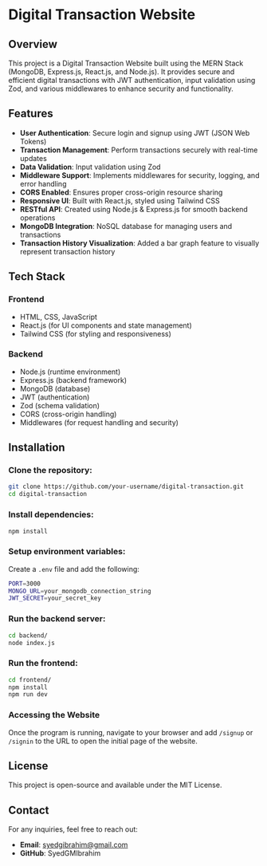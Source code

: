 # Digital Transaction Website

## Overview
This project is a Digital Transaction Website built using the MERN Stack (MongoDB, Express.js, React.js, and Node.js). It provides secure and efficient digital transactions with JWT authentication, input validation using Zod, and various middlewares to enhance security and functionality.

## Features
- **User Authentication**: Secure login and signup using JWT (JSON Web Tokens)
- **Transaction Management**: Perform transactions securely with real-time updates
- **Data Validation**: Input validation using Zod
- **Middleware Support**: Implements middlewares for security, logging, and error handling
- **CORS Enabled**: Ensures proper cross-origin resource sharing
- **Responsive UI**: Built with React.js, styled using Tailwind CSS
- **RESTful API**: Created using Node.js & Express.js for smooth backend operations
- **MongoDB Integration**: NoSQL database for managing users and transactions
- **Transaction History Visualization**: Added a bar graph feature to visually represent transaction history

## Tech Stack

### Frontend
- HTML, CSS, JavaScript
- React.js (for UI components and state management)
- Tailwind CSS (for styling and responsiveness)

### Backend
- Node.js (runtime environment)
- Express.js (backend framework)
- MongoDB (database)
- JWT (authentication)
- Zod (schema validation)
- CORS (cross-origin handling)
- Middlewares (for request handling and security)

## Installation

### Clone the repository:
```sh
git clone https://github.com/your-username/digital-transaction.git
cd digital-transaction
```

### Install dependencies:
```sh
npm install
```

### Setup environment variables:
Create a `.env` file and add the following:
```sh
PORT=3000
MONGO_URL=your_mongodb_connection_string
JWT_SECRET=your_secret_key
```

### Run the backend server:
```sh
cd backend/
node index.js
```

### Run the frontend:
```sh
cd frontend/
npm install
npm run dev
```

### Accessing the Website
Once the program is running, navigate to your browser and add `/signup` or `/signin` to the URL to open the initial page of the website.

## License
This project is open-source and available under the MIT License.

## Contact
For any inquiries, feel free to reach out:

- **Email**: syedgibrahim@gmail.com
- **GitHub**: SyedGMIbrahim